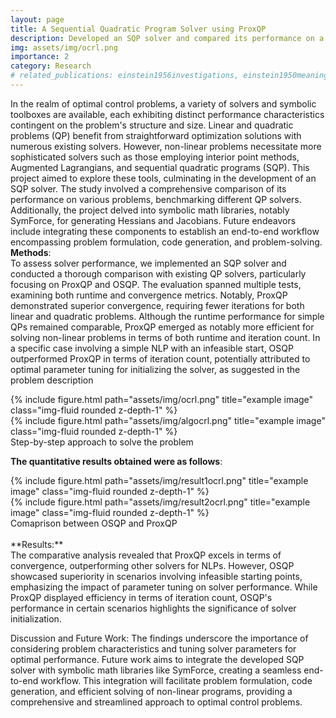 ```yaml
---
layout: page
title: A Sequential Quadratic Program Solver using ProxQP
description: Developed an SQP solver and compared its performance on a series of problems, benchmarking different QP solvers
img: assets/img/ocrl.png
importance: 2
category: Research
# related_publications: einstein1956investigations, einstein1950meaning
---
```


In the realm of optimal control problems, a variety of solvers and symbolic toolboxes are available, each exhibiting distinct performance characteristics contingent on the problem's structure and size. Linear and quadratic problems (QP) benefit from straightforward optimization solutions with numerous existing solvers. However, non-linear problems necessitate more sophisticated solvers such as those employing interior point methods, Augmented Lagrangians, and sequential quadratic programs (SQP). This project aimed to explore these tools, culminating in the development of an SQP solver. The study involved a comprehensive comparison of its performance on various problems, benchmarking different QP solvers. Additionally, the project delved into symbolic math libraries, notably SymForce, for generating Hessians and Jacobians. Future endeavors include integrating these components to establish an end-to-end workflow encompassing problem formulation, code generation, and problem-solving.<br>
**Methods**:<br>
To assess solver performance, we implemented an SQP solver and conducted a thorough comparison with existing QP solvers, particularly focusing on ProxQP and OSQP. The evaluation spanned multiple tests, examining both runtime and convergence metrics. Notably, ProxQP demonstrated superior convergence, requiring fewer iterations for both linear and quadratic problems. Although the runtime performance for simple QPs remained comparable, ProxQP emerged as notably more efficient for solving non-linear problems in terms of both runtime and iteration count. In a specific case involving a simple NLP with an infeasible start, OSQP outperformed ProxQP in terms of iteration count, potentially attributed to optimal parameter tuning for initializing the solver, as suggested in the problem description


<div class="row justify-content-sm-center">
    <div class="col-sm mt-3 mt-md-0">
        {% include figure.html path="assets/img/ocrl.png"  title="example image" class="img-fluid rounded z-depth-1" %}
    </div>
     <div class="col-sm mt-3 mt-md-0">
        {% include figure.html path="assets/img/algocrl.png" title="example image" class="img-fluid rounded z-depth-1"  %}
    </div>
</div> 
<div class="caption">
    Step-by-step approach to solve the problem
</div>
<!-- <div class="row">
</div> -->
<!-- <div class="caption">
    This image can also have a caption. It's like magic.
</div> -->

**The quantitative results obtained were as follows**:


<div class="row justify-content-sm-center">
    <div class="col-sm mt-3 mt-md-0">
        {% include figure.html path="assets/img/result1ocrl.png" title="example image" class="img-fluid rounded z-depth-1" %}
    </div>
    <div class="col-sm mt-3 mt-md-0">
        {% include figure.html path="assets/img/result2ocrl.png" title="example image" class="img-fluid rounded z-depth-1" %}
    </div>
</div>
<div class="caption">
    Comaprison between OSQP and ProxQP
</div>

<br>
**Results:**<br>
The comparative analysis revealed that ProxQP excels in terms of convergence, outperforming other solvers for NLPs. However, OSQP showcased superiority in scenarios involving infeasible starting points, emphasizing the impact of parameter tuning on solver performance. While ProxQP displayed efficiency in terms of iteration count, OSQP's performance in certain scenarios highlights the significance of solver initialization.

Discussion and Future Work:
The findings underscore the importance of considering problem characteristics and tuning solver parameters for optimal performance. Future work aims to integrate the developed SQP solver with symbolic math libraries like SymForce, creating a seamless end-to-end workflow. This integration will facilitate problem formulation, code generation, and efficient solving of non-linear programs, providing a comprehensive and streamlined approach to optimal control problems.

